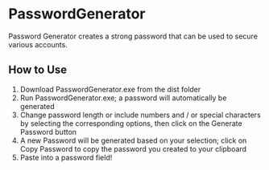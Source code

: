 # PasswordGenerator

Password Generator creates a strong password that can be used to secure various accounts.


## How to Use 
1. Download PasswordGenerator.exe from the dist folder
2. Run PasswordGenerator.exe; a password will automatically be generated
3. Change password length or include numbers and / or special characters by selecting the corresponding options, then click on the Generate Password button
4. A new Password will be generated based on your selection; click on Copy Password to copy the password you created to your clipboard
5. Paste into a password field!
